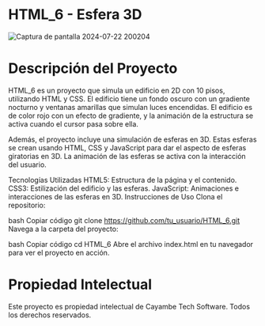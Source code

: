 # HTML_6 - Esfera 3D


![Captura de pantalla 2024-07-22 200204](https://github.com/user-attachments/assets/aa61f09f-6748-4f55-b52a-f594b1d1eb68)

# Descripción del Proyecto
HTML_6 es un proyecto que simula un edificio en 2D con 10 pisos, utilizando HTML y CSS. El edificio tiene un fondo oscuro con un gradiente nocturno y ventanas amarillas que simulan luces encendidas. El edificio es de color rojo con un efecto de gradiente, y la animación de la estructura se activa cuando el cursor pasa sobre ella.

Además, el proyecto incluye una simulación de esferas en 3D. Estas esferas se crean usando HTML, CSS y JavaScript para dar el aspecto de esferas giratorias en 3D. La animación de las esferas se activa con la interacción del usuario.

Tecnologías Utilizadas
HTML5: Estructura de la página y el contenido.
CSS3: Estilización del edificio y las esferas.
JavaScript: Animaciones e interacciones de las esferas en 3D.
Instrucciones de Uso
Clona el repositorio:

bash
Copiar código
git clone https://github.com/tu_usuario/HTML_6.git
Navega a la carpeta del proyecto:

bash
Copiar código
cd HTML_6
Abre el archivo index.html en tu navegador para ver el proyecto en acción.

# Propiedad Intelectual
Este proyecto es propiedad intelectual de Cayambe Tech Software. Todos los derechos reservados.
